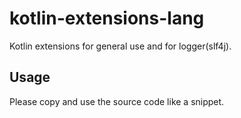 # kotlin-extensions-lang
Kotlin extensions for general use and for logger(slf4j).

## Usage

Please copy and use the source code like a snippet.